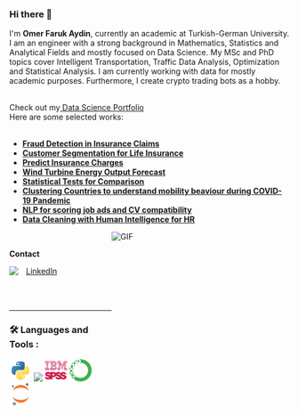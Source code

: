 ### Hi there 👋

I'm **Omer Faruk Aydin**, currently an academic at Turkish-German University. I am an engineer with a strong background in Mathematics, Statistics and Analytical Fields and mostly focused on Data Science. My MSc and PhD topics cover Intelligent Transportation, Traffic Data Analysis, Optimization and Statistical Analysis. I am currently working with data for mostly academic purposes. Furthermore, I create crypto trading bots as a hobby. 

<br>
Check out my<a href="https://github.com/DrFarukAydin/data-science-portfolio"> Data Science Portfolio</a><br>
Here are some selected works:
<br><br>

- <a href="https://github.com/DrFarukAydin/data-science-portfolio/blob/main/end-to-end-projects/insurance_fraud.ipynb">**Fraud Detection in Insurance Claims** <a> 
 - <a href="https://github.com/DrFarukAydin/data-science-portfolio/blob/main/end-to-end-projects/insurance_customer_segmentation.ipynb">**Customer Segmentation for Life Insurance** <a> 
  - <a href="https://github.com/DrFarukAydin/data-science-portfolio/blob/main/end-to-end-projects/insurance_predict_charges.ipynb">**Predict Insurance Charges** <a> 
- <a href="https://github.com/DrFarukAydin/data-science-portfolio/blob/main/machine-learning/regression-wind-turbine.ipynb">**Wind Turbine Energy Output Forecast** <a> 
- <a href="https://github.com/DrFarukAydin/data-science-portfolio/blob/main/statistical-analysis/mobility-statistical-tests.ipynb">**Statistical Tests for Comparison** <a> 
- <a href="https://github.com/DrFarukAydin/data-science-portfolio/blob/main/machine-learning/mobility-cluster.ipynb">**Clustering Countries to understand mobility beaviour during COVID-19 Pandemic** <a>
- <a href="https://github.com/DrFarukAydin/data-science-portfolio/blob/main/machine-learning/NLP.ipynb">**NLP for scoring job ads and CV compatibility** <a>
- <a href="https://github.com/DrFarukAydin/data-science-portfolio/blob/main/data-collection-merging-and-cleaning/data-cleaning-for-hr-classification.ipynb">**Data Cleaning with Human Intelligence for HR** <a>



<img align="right" alt="GIF" src="https://media.giphy.com/media/3oKIPEqDGUULpEU0aQ/giphy.gif?raw=true" width="320" height="320"/>
<br>

**Contact**
 
<a href="https://www.linkedin.com/in/faruk-aydin-0350a459/"><img align="left"  width="30px" src="https://cdn2.iconfinder.com/data/icons/social-media-icons-23/800/linkedin-512.png"/> LinkedIn</a> 

 <br>


<br>

---

### :hammer_and_wrench: Languages and Tools :

<code><img height="40" src="https://github.com/devicons/devicon/blob/master/icons/python/python-original.svg"></code>
<code><img height="40" src="https://promto.com/wp-content/uploads/2019/08/icon-tableau-1.png"></code>
<code><img height="40" src="https://github.com/devicons/devicon/blob/master/icons/spss/spss-plain.svg"></code>
<code><img height="40" src="https://github.com/devicons/devicon/blob/master/icons/anaconda/anaconda-original.svg"></code>
<code><img height="40" src="https://github.com/devicons/devicon/blob/master/icons/jupyter/jupyter-original.svg"></code>





<br>
<br>







<!--
**DrFarukAydin/DrFarukAydin** is a ✨ _special_ ✨ repository because its `README.md` (this file) appears on your GitHub profile.

Here are some ideas to get you started:

- 🔭 I’m currently working on ...
- 🌱 I’m currently learning ...
- 👯 I’m looking to collaborate on ...
- 🤔 I’m looking for help with ...
- 💬 Ask me about ...
- 📫 How to reach me: ...
- 😄 Pronouns: ...
- ⚡ Fun fact: ...
-->
